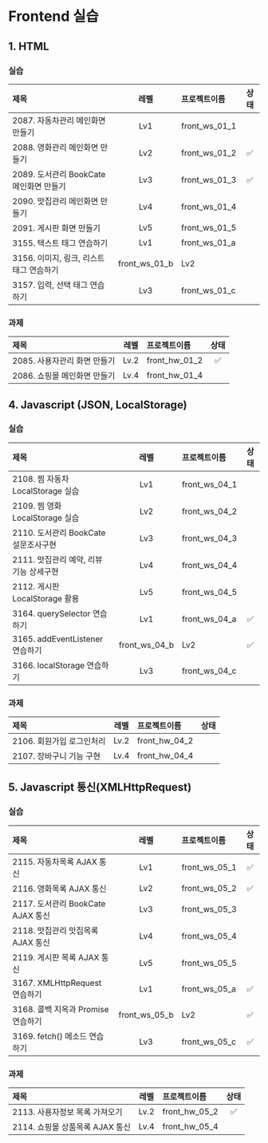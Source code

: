# Frontend 실습 

## 1. HTML

### 실습

|제목|레벨|프로젝트이름|상태|
|:----------|:-----------:|:----------|:------------:|
|2087. 자동차관리 메인화면 만들기|Lv1|front_ws_01_1||
|2088. 영화관리 메인화면 만들기|Lv2|front_ws_01_2|✅|
|2089. 도서관리 BookCate 메인화면 만들기|Lv3|front_ws_01_3|✅|
|2090. 맛집관리 메인화면 만들기|Lv4|front_ws_01_4||
|2091. 게시판 화면 만들기|Lv5|front_ws_01_5||
|3155. 텍스트 태그 연습하기|Lv1|front_ws_01_a||
|3156. 이미지, 링크, 리스트 태그 연습하기|front_ws_01_b|Lv2||
|3157. 입력, 선택 태그 연습하기|Lv3|front_ws_01_c||

### 과제

|제목|레벨|프로젝트이름|상태|
|:----------|:-----------:|:----------|:------------:|
|2085. 사용자관리 화면 만들기|Lv.2|front_hw_01_2|✅|
|2086. 쇼핑몰 메인화면 만들기|Lv.4|front_hw_01_4||




## 4. Javascript (JSON, LocalStorage)

### 실습

|제목|레벨|프로젝트이름|상태|
|:----------|:-----------:|:----------|:------------:|
|2108. 찜 자동차 LocalStorage 실습|Lv1|front_ws_04_1||
|2109. 찜 영화 LocalStorage 실습|Lv2|front_ws_04_2||
|2110. 도서관리 BookCate 설문조사구현|Lv3|front_ws_04_3||
|2111. 맛집관리 예약, 리뷰 기능 상세구현|Lv4|front_ws_04_4||
|2112. 게시판  LocalStorage 활용|Lv5|front_ws_04_5||
|3164. querySelector 연습하기|Lv1|front_ws_04_a|✅|
|3165. addEventListener 연습하기|front_ws_04_b|Lv2|✅|
|3166. localStorage 연습하기|Lv3|front_ws_04_c||

### 과제

|제목|레벨|프로젝트이름|상태|
|:----------|:-----------:|:----------|:------------:|
|2106. 회원가입 로그인처리|Lv.2|front_hw_04_2||
|2107. 장바구니 기능 구현|Lv.4|front_hw_04_4||




## 5. Javascript 통신(XMLHttpRequest)

### 실습

|제목|레벨|프로젝트이름|상태|
|:----------|:-----------:|:----------|:------------:|
|2115. 자동차목록 AJAX 통신|Lv1|front_ws_05_1|✅|
|2116. 영화목록 AJAX 통신|Lv2|front_ws_05_2|✅|
|2117. 도서관리 BookCate AJAX 통신|Lv3|front_ws_05_3||
|2118. 맛집관리 맛집목록 AJAX 통신|Lv4|front_ws_05_4||
|2119. 게시판 목록 AJAX 통신|Lv5|front_ws_05_5||
|3167. XMLHttpRequest 연습하기|Lv1|front_ws_05_a|✅|
|3168. 콜백 지옥과 Promise 연습하기|front_ws_05_b|Lv2|✅|
|3169. fetch() 메소드 연습하기|Lv3|front_ws_05_c|✅|

### 과제

|제목|레벨|프로젝트이름|상태|
|:----------|:-----------:|:----------|:------------:|
|2113. 사용자정보 목록 가져오기|Lv.2|front_hw_05_2|✅|
|2114. 쇼핑몰 상품목록 AJAX 통신|Lv.4|front_hw_05_4||


